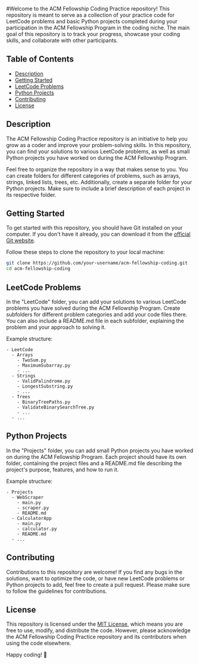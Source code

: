 #Welcome to the ACM Fellowship Coding Practice repository!
This repository is meant to serve as a collection of your practice code for LeetCode problems and basic Python projects completed during your participation in the ACM Fellowship Program in the coding niche. The main goal of this repository is to track your progress, showcase your coding skills, and collaborate with other participants.

## Table of Contents

- [Description](#description)
- [Getting Started](#getting-started)
- [LeetCode Problems](#leetcode-problems)
- [Python Projects](#python-projects)
- [Contributing](#contributing)
- [License](#license)

## Description

The ACM Fellowship Coding Practice repository is an initiative to help you grow as a coder and improve your problem-solving skills. In this repository, you can find your solutions to various LeetCode problems, as well as small Python projects you have worked on during the ACM Fellowship Program.

Feel free to organize the repository in a way that makes sense to you. You can create folders for different categories of problems, such as arrays, strings, linked lists, trees, etc. Additionally, create a separate folder for your Python projects. Make sure to include a brief description of each project in its respective folder.

## Getting Started

To get started with this repository, you should have Git installed on your computer. If you don't have it already, you can download it from the [official Git website](https://git-scm.com/downloads).

Follow these steps to clone the repository to your local machine:

```bash
git clone https://github.com/your-username/acm-fellowship-coding.git
cd acm-fellowship-coding
```

## LeetCode Problems

In the "LeetCode" folder, you can add your solutions to various LeetCode problems you have solved during the ACM Fellowship Program. Create subfolders for different problem categories and add your code files there. You can also include a README.md file in each subfolder, explaining the problem and your approach to solving it.

Example structure:

```
- LeetCode
  - Arrays
    - TwoSum.py
    - MaximumSubarray.py
    - ...
  - Strings
    - ValidPalindrome.py
    - LongestSubstring.py
    - ...
  - Trees
    - BinaryTreePaths.py
    - ValidateBinarySearchTree.py
    - ...
  - ...
```

## Python Projects

In the "Projects" folder, you can add small Python projects you have worked on during the ACM Fellowship Program. Each project should have its own folder, containing the project files and a README.md file describing the project's purpose, features, and how to run it.

Example structure:

```
- Projects
  - WebScraper
    - main.py
    - scraper.py
    - README.md
  - CalculatorApp
    - main.py
    - calculator.py
    - README.md
  - ...
```

## Contributing

Contributions to this repository are welcome! If you find any bugs in the solutions, want to optimize the code, or have new LeetCode problems or Python projects to add, feel free to create a pull request. Please make sure to follow the guidelines for contributions.

## License

This repository is licensed under the [MIT License](LICENSE), which means you are free to use, modify, and distribute the code. However, please acknowledge the ACM Fellowship Coding Practice repository and its contributors when using the code elsewhere.

Happy coding! 🚀
